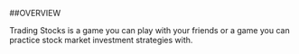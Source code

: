 ##OVERVIEW

Trading Stocks is a game you can play with your friends or a game you can practice stock market investment strategies with.
